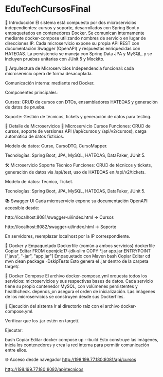 # EduTechCursosFinal
🔧 Introducción
El sistema está compuesto por dos microservicios independientes: cursos y soporte, desarrollados con Spring Boot y empaquetados en contenedores Docker. Se comunican internamente mediante docker-compose utilizando nombres de servicio en lugar de direcciones IP. Cada microservicio expone su propia API REST con documentación Swagger (OpenAPI) y respuestas enriquecidas con HATEOAS. La persistencia se maneja con Spring Data JPA y MySQL, y se incluyen pruebas unitarias con JUnit 5 y Mockito.

🧱 Arquitectura de Microservicios
Independencia funcional: cada microservicio opera de forma desacoplada.

Comunicación interna: mediante red Docker.

Componentes principales:

Cursos: CRUD de cursos con DTOs, ensambladores HATEOAS y generación de datos de prueba.

Soporte: Gestión de técnicos, tickets y generación de datos para testing.

🧩 Detalle de Microservicios
📘 Microservicio Cursos
Funciones: CRUD de cursos, soporte de versiones API (/api/cursos y /api/v2/cursos), carga automática de datos ficticios.

Modelo de datos: Curso, CursoDTO, CursoMapper.

Tecnologías: Spring Boot, JPA, MySQL, HATEOAS, DataFaker, JUnit 5.

🛠️ Microservicio Soporte Técnico
Funciones: CRUD de técnicos y tickets, generación de datos vía /api/test, uso de HATEOAS en /api/v2/tickets.

Modelo de datos: Técnico, Ticket.

Tecnologías: Spring Boot, JPA, MySQL, HATEOAS, DataFaker, JUnit 5.

📚 Swagger UI
Cada microservicio expone su documentación OpenAPI accesible desde:

http://localhost:8081/swagger-ui/index.html → Cursos

http://localhost:8082/swagger-ui/index.html → Soporte

En servidores, reemplazar localhost por la IP correspondiente.

🐳 Docker y Empaquetado
Dockerfile (común a ambos servicios)
dockerfile
Copiar
Editar
FROM openjdk:17-jdk-slim
COPY *.jar app.jar
ENTRYPOINT ["java", "-jar", "app.jar"]
Empaquetado con Maven
bash
Copiar
Editar
cd <directorio del microservicio>
mvn clean package -DskipTests
Esto genera el .jar dentro de la carpeta target/.

🧩 Docker Compose
El archivo docker-compose.yml orquesta todos los servicios: microservicios y sus respectivas bases de datos. Cada servicio tiene su propio contenedor MySQL, con volúmenes persistentes y healthcheck. depends_on asegura el orden de inicialización. Las imágenes de los microservicios se construyen desde sus Dockerfiles.

🚀 Ejecución del sistema
Ir al directorio raíz con el archivo docker-compose.yml.

Verificar que los .jar estén en target/.

Ejecutar:

bash
Copiar
Editar
docker compose up --build
Esto construye las imágenes, inicia los contenedores y crea la red interna para permitir comunicación entre ellos.

🌐 Acceso desde navegador
http://198.199.77.180:8081/api/cursos

http://198.199.77.180:8082/api/tecnicos

